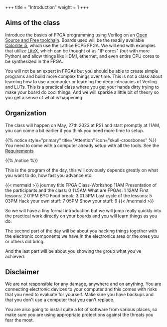 +++
title = "Introduction"
weight = 1
+++

## Aims of the class
Introduce the basics of FPGA programming using Verilog on an [Open Source and Free toolchain](https://github.com/YosysHQ/oss-cad-suite-build). Boards used will be the readily available [Colorlite i5](https://tomverbeure.github.io/2021/01/22/The-Colorlight-i5-as-FPGA-development-board.html), which use the Lattice ECP5 FPGA. We will end with examples that utilize [LiteX](https://github.com/enjoy-digital/litex), which can be thought of as "IP cores" (but with more Python) and allow things like HDMI, ethernet, and even entire CPU cores to be synthesized in the FPGA.


You will not be an expert in FPGAs but you should be able to create simple programs and build more complex things over time.
This is not a class about learning how to use a computer or learning the deep intricacies of Verilog and LUTs. This is a practical class where you get your hands dirty trying to make your board do cool things. And we will sparkle a little bit of theory so you get a sense of what is happening.

## Organization

The class will happen on May, 27th 2023 at PS1 and start promptly at 11AM, you can come a bit earlier if you think you need more time to setup.

{{% notice style="primary" title="Attention" icon="skull-crossbones" %}}
You need to come with a computer already setup with all the tools. See the [Requirements](../requirements/)

{{% /notice %}}

This is the program of the day, this will obviously depends greatly on what you want to do, how fast you advance etc:

{{< mermaid >}}
journey
    title FPGA Class-Workshop
    11AM Presentation of the participants and the class: 0
    11.5AM What are FPGAs:  1
    12AM First lessons: 2
    01PM BYO Food break: 3
    01.5PM Last cycle of the lessons: 5
    03PM Hack your own stuff: 7
    05PM Show your stuff: 9
{{< /mermaid >}}

So we will have a tiny formal introduction but we will jump really quickly into the practical work directly on your boards and you will learn things as you do.

The second part of the day will be about you hacking things together with the electronic components we have in the electronics area or the ones you or others did bring.

And the last part will be about you showing the group what you've achieved.

## Disclaimer
We are not responsible for any damage, anywhere and on anything. You are connecting electronic devices to your computer and this comes with risks that you need to evaluate for yourself. Make sure you have backups and that you don't use a computer that you can't replace.

You are also going to install quite a lot of software from various places, so make sure you are using appropriate protections against the threats you fear the most.
